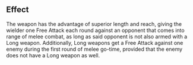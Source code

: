 ## Effect
The weapon has the advantage of superior length and reach, giving the wielder one Free Attack each round against an opponent that comes into range of melee combat, as long as said opponent is not also armed with a Long weapon. Additionally, Long weapons get a Free Attack against one enemy during the first round of melee go-time, provided that the enemy does not have a Long weapon as well.